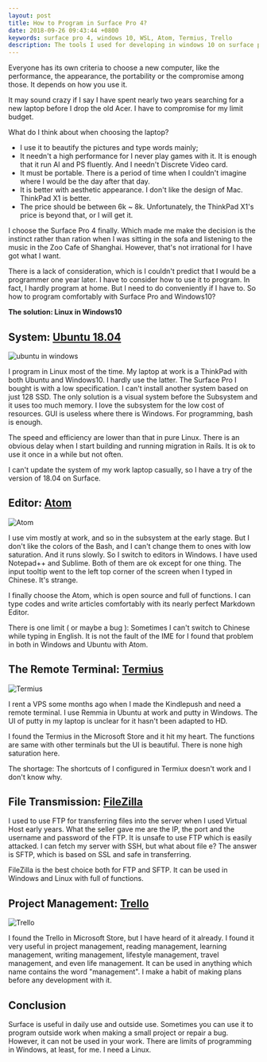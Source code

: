 ```yaml
---
layout: post
title: How to Program in Surface Pro 4?
date: 2018-09-26 09:43:44 +0800
keywords: surface pro 4, windows 10, WSL, Atom, Termius, Trello
description: The tools I used for developing in windows 10 on surface pro 4.
---
```

Everyone has its own criteria to choose a new computer, like the performance, the appearance, the portability or the compromise among those. It depends on how you use it.

<!--more-->

It may sound crazy if I say I have spent nearly two years searching for a new laptop before I drop the old Acer. I have to compromise for my limit budget.

What do I think about when choosing the laptop?

- I use it to beautify the pictures and type words mainly;
- It needn't a high performance for I never play games with it. It is enough that it run AI and PS fluently. And I needn't Discrete Video card.
- It must be portable. There is a period of time when I couldn't imagine where I would be the day after that day.
- It is better with aesthetic appearance. I don't like the design of Mac. ThinkPad X1 is better.
- The price should be between 6k ~ 8k. Unfortunately, the ThinkPad X1's price is beyond that, or I will get it.

I choose the Surface Pro 4 finally. Which made me make the decision is the instinct rather than ration when I was sitting in the sofa and listening to the music in the Zoo Cafe of Shanghai. However, that's not irrational for I have got what I want.

There is a lack of consideration, which is I couldn't predict that I would be a programmer one year later. I have to consider how to use it to program. In fact, I hardly program at home. But I need to do conveniently if I have to. So how to program comfortably with Surface Pro and Windows10?

**The solution: Linux in Windows10**

## System: [Ubuntu 18.04](https://www.microsoft.com/en-us/p/ubuntu-1804-lts/9n9tngvndl3q?activetab=pivot%3Aoverviewtab)

![ubuntu in windows](/img/surface/ubuntu_in_windows.png)

I program in Linux most of the time. My laptop at work is a ThinkPad with both Ubuntu and Windows10. I hardly use the latter. The Surface Pro I bought is with a low specification. I can't install another system based on just 128 SSD. The only solution is a visual system before the Subsystem and it uses too much memory. I love the subsystem for the low cost of resources. GUI is useless where there is Windows. For programming, bash is enough.

The speed and efficiency are lower than that in pure Linux. There is an obvious delay when I start building and running migration in Rails. It is ok to use it once in a while but not often.

I can't update the system of my work laptop casually, so I have a try of the version of 18.04 on Surface.

## Editor: [Atom](https://atom.io/)

![Atom](/img/surface/atom.png)

I use vim mostly at work, and so in the subsystem at the early stage. But I don't like the colors of the Bash, and I can't change them to ones with low saturation. And it runs slowly. So I switch to editors in Windows. I have used Notepad++ and Sublime. Both of them are ok except for one thing. The input tooltip went to the left top corner of the screen when I typed in Chinese. It's strange.

I finally choose the Atom, which is open source and full of functions. I can type codes and write articles comfortably with its nearly perfect Markdown Editor.

There is one limit ( or maybe a bug ): Sometimes I can't switch to Chinese while typing in English. It is not the fault of the IME for I found that problem in both in Windows and Ubuntu with Atom.

## The Remote Terminal: [Termius](http://www.termius.com/)

![Termius](/img/surface/termius.png)

I rent a VPS some months ago when I made the Kindlepush and need a remote terminal. I use Remmia in Ubuntu at work and putty in Windows. The UI of putty in my laptop is unclear for it hasn't been adapted to HD.

I found the Termius in the Microsoft Store and it hit my heart. The functions are same with other terminals but the UI is beautiful. There is none high saturation here.

The shortage: The shortcuts of I configured in Termiux doesn't work and I don't know why.

## File Transmission: [FileZilla](https://filezilla-project.org/)

I used to use FTP for transferring files into the server when I used Virtual Host early years. What the seller gave me are the IP, the port and the username and password of the FTP. It is unsafe to use FTP which is easily attacked. I can fetch my server with SSH, but what about file e? The answer is SFTP, which is based on SSL and safe in transferring.

FileZilla is the best choice both for FTP and SFTP. It can be used in Windows and Linux with full of functions.

## Project Management: [Trello](https://trello.com/)

![Trello](/img/surface/trello.png)

I found the Trello in Microsoft Store, but I have heard of it already. I found it very useful in project management, reading management, learning management, writing management, lifestyle management, travel management, and even life management. It can be used in anything which name contains the word "management". I make a habit of making plans before any development with it.

## Conclusion

Surface is useful in daily use and outside use. Sometimes you can use it to program outside work when making a small project or repair a bug. However, it can not be used in your work. There are limits of programming in Windows, at least, for me. I need a Linux.
